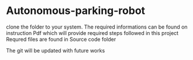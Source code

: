 # Autonomous-parking-robot


clone the folder to your system.
The required informations can be found on instruction Pdf which will provide required steps followed in this project
Requred files are found in Source code folder

The git will be updated with future works 
